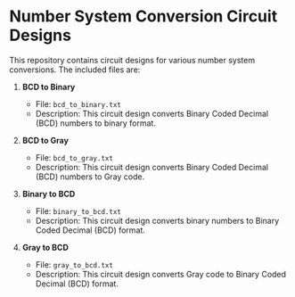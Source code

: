 # Number System Conversion Circuit Designs

This repository contains circuit designs for various number system conversions. The included files are:

1. **BCD to Binary**
   - File: `bcd_to_binary.txt`
   - Description: This circuit design converts Binary Coded Decimal (BCD) numbers to binary format.

2. **BCD to Gray**
   - File: `bcd_to_gray.txt`
   - Description: This circuit design converts Binary Coded Decimal (BCD) numbers to Gray code.

3. **Binary to BCD**
   - File: `binary_to_bcd.txt`
   - Description: This circuit design converts binary numbers to Binary Coded Decimal (BCD) format.

4. **Gray to BCD**
   - File: `gray_to_bcd.txt`
   - Description: This circuit design converts Gray code to Binary Coded Decimal (BCD) format.

